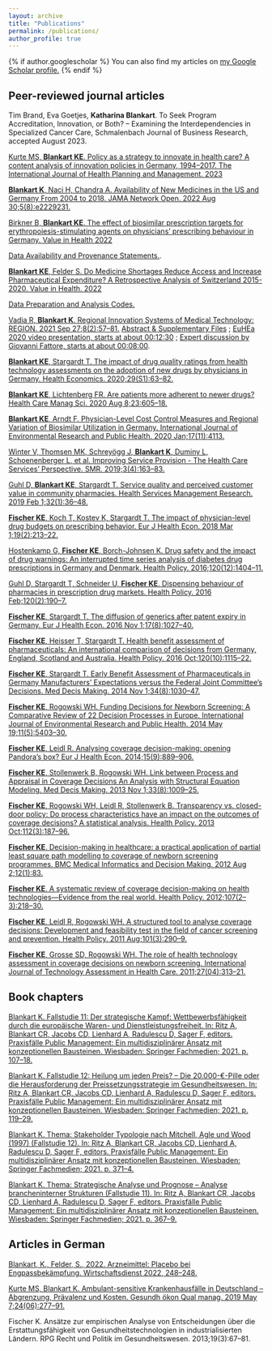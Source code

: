 ```yaml
---
layout: archive
title: "Publications"
permalink: /publications/
author_profile: true
---
```


{% if author.googlescholar %}
  You can also find my articles on <u><a href="{{author.googlescholar}}">my Google Scholar profile</a>.</u>
{% endif %}


## Peer-reviewed journal articles

Tim Brand, Eva Goetjes, **Katharina Blankart**. To Seek Program Accreditation, Innovation, or Both? – Examining the Interdependencies in Specialized Cancer Care, Schmalenbach Journal of Business Research, accepted August 2023.

[Kurte MS, **Blankart KE**. Policy as a strategy to innovate in health care? A content analysis of innovation policies in Germany, 1994–2017. The International Journal of Health Planning and Management. 2023](  https://onlinelibrary.wiley.com/doi/abs/10.1002/hpm.3692)


[**Blankart K**, Naci H, Chandra A. Availability of New Medicines in the US and Germany From 2004 to 2018. JAMA Network Open. 2022 Aug 30;5(8):e2229231.](https://jamanetwork.com/journals/jamanetworkopen/fullarticle/2795755)

[Birkner B, **Blankart KE**. The effect of biosimilar prescription targets for erythropoiesis-stimulating agents on physicians’ prescribing behaviour in Germany. Value in Health 2022](https://www.sciencedirect.com/science/article/pii/S1098301522001474)

[Data Availability and Provenance Statements.](https://osf.io/dn9uy/?view_only=f346d8dcc80e4dc1b18b22094c0c8278).

[**Blankart KE**, Felder S. Do Medicine Shortages Reduce Access and Increase Pharmaceutical Expenditure? A Retrospective Analysis of Switzerland 2015-2020. Value in Health. 2022](https://www.sciencedirect.com/science/article/pii/S1098301522000535)

[Data Preparation and Analysis Codes.](https://osf.io/z57vg/?view_only=b8548abd78e743c0982c66289923966f)

[Vadia R, **Blankart K**. Regional Innovation Systems of Medical Technology: REGION. 2021 Sep 27;8(2):57–81.](https://openjournals.wu-wien.ac.at/ojs/index.php/region/article/view/352) [Abstract & Supplementary Files](https://osf.io/q537u/?view_only=3a4d739830a24d559a390f018a079040) ; [EuHEa 2020 video presentation, starts at about 00:12:30](https://www.youtube.com/watch?v=HVrSGqCRAkA&feature=youtu.be) ; [Expert discussion by Giovanni Fattore, starts at about 00:08:00](https://www.youtube.com/watch?v=iAnmZiD85-Y&feature=youtu.be).

[**Blankart KE**, Stargardt T. The impact of drug quality ratings from health technology assessments on the adoption of new drugs by physicians in Germany. Health Economics. 2020;29(S1):63–82.](https://doi.org/10.1002/hec.4108) 

[**Blankart KE**, Lichtenberg FR. Are patients more adherent to newer drugs? Health Care Manag Sci. 2020 Aug 8;23:605–18.](https://doi.org/10.1007/s10729-020-09513-5)

[**Blankart KE**, Arndt F. Physician-Level Cost Control Measures and Regional Variation of Biosimilar Utilization in Germany. International Journal of Environmental Research and Public Health. 2020 Jan;17(11):4113.](https://www.mdpi.com/1660-4601/17/11/4113)

[Winter V, Thomsen MK, Schreyögg J, **Blankart K**, Duminy L, Schoenenberger L, et al. Improving Service Provision - The Health Care Services’ Perspective. SMR. 2019;3(4):163–83.](https://elibrary.vahlen.de/index.php?doi=10.15358/2511-8676-2019-4-163)

[Guhl D, **Blankart KE**, Stargardt T. Service quality and perceived customer value in community pharmacies. Health Services Management Research. 2019 Feb 1;32(1):36–48.](http://journals.sagepub.com/doi/10.1177/0951484818761730)

[**Fischer KE**, Koch T, Kostev K, Stargardt T. The impact of physician-level drug budgets on prescribing behavior. Eur J Health Econ. 2018 Mar 1;19(2):213–22.](https://link.springer.com/article/10.1007/s10198-017-0875-9)

[Hostenkamp G, **Fischer KE**, Borch-Johnsen K. Drug safety and the impact of drug warnings: An interrupted time series analysis of diabetes drug prescriptions in Germany and Denmark. Health Policy. 2016;120(12):1404–11.](http://www.sciencedirect.com/science/article/pii/S0168851016302664)

[Guhl D, Stargardt T, Schneider U, **Fischer KE**. Dispensing behaviour of pharmacies in prescription drug markets. Health Policy. 2016 Feb;120(2):190–7.](http://www.sciencedirect.com/science/article/pii/S0168851016000245)

[**Fischer KE**, Stargardt T. The diffusion of generics after patent expiry in Germany. Eur J Health Econ. 2016 Nov 1;17(8):1027–40.](http://link.springer.com/article/10.1007/s10198-015-0744-3)

[**Fischer KE**, Heisser T, Stargardt T. Health benefit assessment of pharmaceuticals: An international comparison of decisions from Germany, England, Scotland and Australia. Health Policy. 2016 Oct;120(10):1115–22.](http://www.sciencedirect.com/science/article/pii/S0168851016302044)

[**Fischer KE**, Stargardt T. Early Benefit Assessment of Pharmaceuticals in Germany Manufacturers’ Expectations versus the Federal Joint Committee’s Decisions. Med Decis Making. 2014 Nov 1;34(8):1030–47.](http://mdm.sagepub.com/content/34/8/1030)

[**Fischer KE**, Rogowski WH. Funding Decisions for Newborn Screening: A Comparative Review of 22 Decision Processes in Europe. International Journal of Environmental Research and Public Health. 2014 May 19;11(5):5403–30.](http://www.mdpi.com/1660-4601/11/5/5403)

[**Fischer KE**, Leidl R. Analysing coverage decision-making: opening Pandora’s box? Eur J Health Econ. 2014;15(9):889–906.](http://link.springer.com/article/10.1007/s10198-014-0566-8)

[**Fischer KE**, Stollenwerk B, Rogowski WH. Link between Process and Appraisal in Coverage Decisions An Analysis with Structural Equation Modeling. Med Decis Making. 2013 Nov 1;33(8):1009–25.](http://mdm.sagepub.com/content/33/8/1009)

[**Fischer KE**, Rogowski WH, Leidl R, Stollenwerk B. Transparency vs. closed-door policy: Do process characteristics have an impact on the outcomes of coverage decisions? A statistical analysis. Health Policy. 2013 Oct;112(3):187–96.](http://www.sciencedirect.com/science/article/pii/S0168851013001085)

[**Fischer KE**. Decision-making in healthcare: a practical application of partial least square path modelling to coverage of newborn screening programmes. BMC Medical Informatics and Decision Making. 2012 Aug 2;12(1):83.](http://www.biomedcentral.com/1472-6947/12/83/abstract)

[**Fischer KE**. A systematic review of coverage decision-making on health technologies—Evidence from the real world. Health Policy. 2012;107(2–3):218–30.](http://www.sciencedirect.com/science/article/pii/S0168851012001911)

[**Fischer KE**, Leidl R, Rogowski WH. A structured tool to analyse coverage decisions: Development and feasibility test in the field of cancer screening and prevention. Health Policy. 2011 Aug;101(3):290–9.](http://www.sciencedirect.com/science/article/pii/S0168851011000480)

[**Fischer KE**, Grosse SD, Rogowski WH. The role of health technology assessment in coverage decisions on newborn screening. International Journal of Technology Assessment in Health Care. 2011;27(04):313–21.](https://doi.org/10.1017/S0266462311000468) 

## Book chapters

[Blankart K. Fallstudie 11: Der strategische Kampf: Wettbewerbsfähigkeit durch die europäische Waren- und Dienstleistungsfreiheit. In: Ritz A, Blankart CR, Jacobs CD, Lienhard A, Radulescu D, Sager F, editors. Praxisfälle Public Management: Ein multidisziplinärer Ansatz mit konzeptionellen Bausteinen. Wiesbaden: Springer Fachmedien; 2021. p. 107–18.](https://doi.org/10.1007/978-3-658-31068-4_12)

[Blankart K. Fallstudie 12: Heilung um jeden Preis? – Die 20.000-€-Pille oder die Herausforderung der Preissetzungsstrategie im Gesundheitswesen. In: Ritz A, Blankart CR, Jacobs CD, Lienhard A, Radulescu D, Sager F, editors. Praxisfälle Public Management: Ein multidisziplinärer Ansatz mit konzeptionellen Bausteinen. Wiesbaden: Springer Fachmedien; 2021. p. 119–29.](https://doi.org/10.1007/978-3-658-31068-4_13)

[Blankart K. Thema: Stakeholder Typologie nach Mitchell, Agle und Wood (1997) (Fallstudie 12). In: Ritz A, Blankart CR, Jacobs CD, Lienhard A, Radulescu D, Sager F, editors. Praxisfälle Public Management: Ein multidisziplinärer Ansatz mit konzeptionellen Bausteinen. Wiesbaden: Springer Fachmedien; 2021. p. 371–4.](https://doi.org/10.1007/978-3-658-31068-4_41)

[Blankart K. Thema: Strategische Analyse und Prognose – Analyse brancheninterner Strukturen (Fallstudie 11). In: Ritz A, Blankart CR, Jacobs CD, Lienhard A, Radulescu D, Sager F, editors. Praxisfälle Public Management: Ein multidisziplinärer Ansatz mit konzeptionellen Bausteinen. Wiesbaden: Springer Fachmedien; 2021. p. 367–9.](https://doi.org/10.1007/978-3-658-31068-4_40)


## Articles in German

[Blankart, K., Felder, S., 2022. Arzneimittel: Placebo bei Engpassbekämpfung. Wirtschaftsdienst 2022, 248–248.](https://www.wirtschaftsdienst.eu/inhalt/jahr/2022/heft/4/beitrag/placebo-bei-engpassbekaempfung.html)

[Kurte MS, Blankart K. Ambulant-sensitive Krankenhausfälle in Deutschland – Abgrenzung, Prävalenz und Kosten. Gesundh ökon Qual manag. 2019 May 7;24(06):277–91.](http://www.thieme-connect.de/DOI/DOI?10.1055/a-0890-9600)

Fischer K. Ansätze zur empirischen Analyse von Entscheidungen über die Erstattungsfähigkeit von Gesundheitstechnologien in industrialisierten Ländern. RPG Recht und Politik im Gesundheitswesen. 2013;19(3):67–81. 